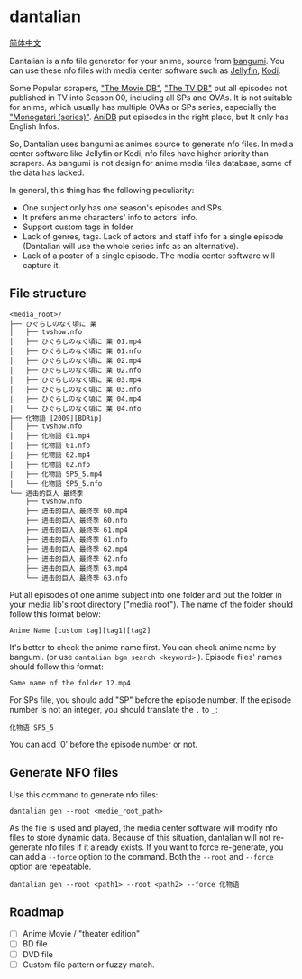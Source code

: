# dantalian

[简体中文](./README_cn.md)

Dantalian is a nfo file generator for your anime, source from [bangumi](https://bangumi.tv/). You can use these nfo
files with media center software such as [Jellyfin](https://jellyfin.org/), [Kodi](https://kodi.tv/).

Some Popular scrapers, ["The Movie DB"](https://www.themoviedb.org), ["The TV DB"](https://thetvdb.com/) put all
episodes not published in TV into Season 00, including all SPs and OVAs. It is not suitable for anime, which usually
has multiple OVAs or SPs series, especially the ["Monogatari (series)"](https://www.themoviedb.org/tv/46195/season/0).
[AniDB](https://anidb.net/) put episodes in the right place, but It only has English Infos.

So, Dantalian uses bangumi as animes source to generate nfo files. In media center software like Jellyfin or Kodi, nfo
files have higher priority than scrapers. As bangumi is not design for anime media files database, some of the data has
lacked.

In general, this thing has the following peculiarity:

* One subject only has one season's episodes and SPs.
* It prefers anime characters' info to actors' info.
* Support custom tags in folder
* Lack of genres, tags. Lack of actors and staff info for a single episode
(Dantalian will use the whole series info as an alternative).
* Lack of a poster of a single episode. The media center software will capture it.

## File structure

```
<media_root>/
├── ひぐらしのなく頃に 業
│   ├── tvshow.nfo
│   ├── ひぐらしのなく頃に 業 01.mp4
│   ├── ひぐらしのなく頃に 業 01.nfo
│   ├── ひぐらしのなく頃に 業 02.mp4
│   ├── ひぐらしのなく頃に 業 02.nfo
│   ├── ひぐらしのなく頃に 業 03.mp4
│   ├── ひぐらしのなく頃に 業 03.nfo
│   ├── ひぐらしのなく頃に 業 04.mp4
│   └── ひぐらしのなく頃に 業 04.nfo
├── 化物語 [2009][BDRip]
│   ├── tvshow.nfo
│   ├── 化物語 01.mp4
│   ├── 化物語 01.nfo
│   ├── 化物語 02.mp4
│   ├── 化物語 02.nfo
│   ├── 化物語 SP5_5.mp4
│   └── 化物語 SP5_5.nfo
└── 进击的巨人 最终季
    ├── tvshow.nfo
    ├── 进击的巨人 最终季 60.mp4
    ├── 进击的巨人 最终季 60.nfo
    ├── 进击的巨人 最终季 61.mp4
    ├── 进击的巨人 最终季 61.nfo
    ├── 进击的巨人 最终季 62.mp4
    ├── 进击的巨人 最终季 62.nfo
    ├── 进击的巨人 最终季 63.mp4
    └── 进击的巨人 最终季 63.nfo
```

Put all episodes of one anime subject into one folder and put the folder in your media lib's root directory ("media
root"). The name of the folder should follow this format below:

```
Anime Name [custom tag][tag1][tag2]
```

It's better to check the anime name first. You can check anime name by bangumi. (or use `dantalian bgm search <keyword>`
). Episode files' names should follow this format:

```
Same name of the folder 12.mp4
```

For SPs file, you should add "SP" before the episode number. If the episode number is not an integer, you should
translate the `.` to `_`:

```
化物语 SP5_5
```

You can add '0' before the episode number or not.

## Generate NFO files

Use this command to generate nfo files:

```
dantalian gen --root <medie_root_path>
```

As the file is used and played, the media center software will modify nfo files to store dynamic data. Because of this
situation, dantalian will not re-generate nfo files if it already exists. If you want to force re-generate, you can add
a `--force` option to the command. Both the `--root` and `--force` option are repeatable.

```
dantalian gen --root <path1> --root <path2> --force 化物语
```

## Roadmap

- [ ] Anime Movie / "theater edition"
- [ ] BD file
- [ ] DVD file
- [ ] Custom file pattern or fuzzy match.
